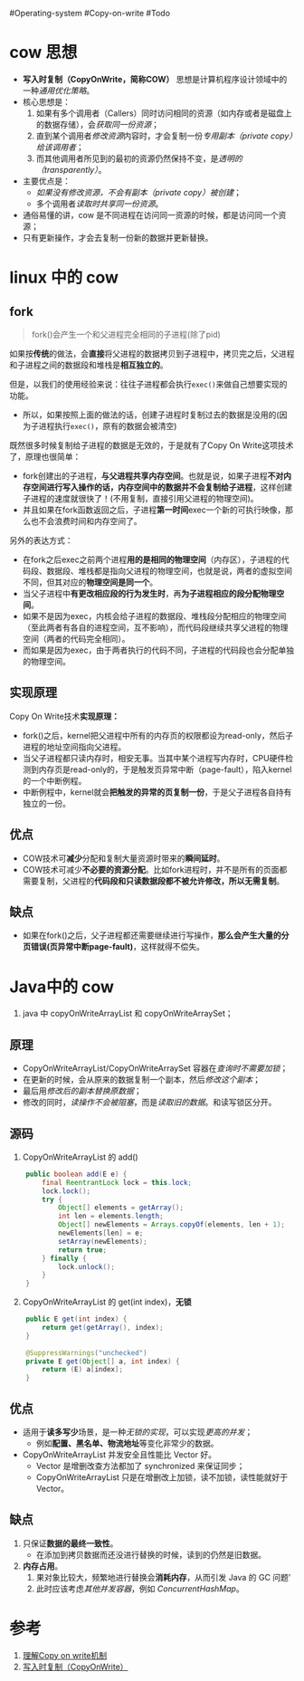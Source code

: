#Operating-system #Copy-on-write #Todo 

# cow 思想
 - **写入时复制（CopyOnWrite，简称COW）** 思想是计算机程序设计领域中的一种*通用优化策略*。
 - 核心思想是：
	 1. 如果有多个调用者（Callers）同时访问相同的资源（如内存或者是磁盘上的数据存储），会*获取同一份资源*；
	 2. 直到某个调用者*修改资源*内容时，才会复制一份*专用副本（private copy）给该调用者*；
	 3. 而其他调用者所见到的最初的资源仍然保持不变，是*透明的（transparently）*。
- 主要优点是：
	- *如果没有修改资源，不会有副本（private copy）被创建*；
	- 多个调用者*读取时共享同一份资源*。
- 通俗易懂的讲，cow 是不同进程在访问同一资源的时候，都是访问同一个资源；
- 只有更新操作，才会去复制一份新的数据并更新替换。

# linux 中的 cow
## fork
> fork()会产生一个和父进程完全相同的子进程(除了pid)

如果按**传统**的做法，会**直接**将父进程的数据拷贝到子进程中，拷贝完之后，父进程和子进程之间的数据段和堆栈是**相互独立的**。

但是，以我们的使用经验来说：往往子进程都会执行`exec()`来做自己想要实现的功能。

-   所以，如果按照上面的做法的话，创建子进程时复制过去的数据是没用的(因为子进程执行`exec()`，原有的数据会被清空)

既然很多时候复制给子进程的数据是无效的，于是就有了Copy On Write这项技术了，原理也很简单：

-   fork创建出的子进程，**与父进程共享内存空间**。也就是说，如果子进程**不对内存空间进行写入操作的话，内存空间中的数据并不会复制给子进程**，这样创建子进程的速度就很快了！(不用复制，直接引用父进程的物理空间)。
-   并且如果在fork函数返回之后，子进程**第一时间**exec一个新的可执行映像，那么也不会浪费时间和内存空间了。

另外的表达方式：

- 在fork之后exec之前两个进程**用的是相同的物理空间**（内存区），子进程的代码段、数据段、堆栈都是指向父进程的物理空间，也就是说，两者的虚拟空间不同，但其对应的**物理空间是同一个**。
-  当父子进程中**有更改相应段的行为发生时**，再**为子进程相应的段分配物理空间**。
- 如果不是因为exec，内核会给子进程的数据段、堆栈段分配相应的物理空间（至此两者有各自的进程空间，互不影响），而代码段继续共享父进程的物理空间（两者的代码完全相同）。
- 而如果是因为exec，由于两者执行的代码不同，子进程的代码段也会分配单独的物理空间。

## 实现原理
Copy On Write技术**实现原理：**
- fork()之后，kernel把父进程中所有的内存页的权限都设为read-only，然后子进程的地址空间指向父进程。
- 当父子进程都只读内存时，相安无事。当其中某个进程写内存时，CPU硬件检测到内存页是read-only的，于是触发页异常中断（page-fault），陷入kernel的一个中断例程。
- 中断例程中，kernel就会**把触发的异常的页复制一份**，于是父子进程各自持有独立的一份。

## 优点
-   COW技术可**减少**分配和复制大量资源时带来的**瞬间延时**。
-   COW技术可减少**不必要的资源分配**。比如fork进程时，并不是所有的页面都需要复制，父进程的**代码段和只读数据段都不被允许修改，所以无需复制**。

## 缺点
-   如果在fork()之后，父子进程都还需要继续进行写操作，**那么会产生大量的分页错误(页异常中断page-fault)**，这样就得不偿失。


# Java中的 cow
1. java 中 copyOnWriteArrayList 和 copyOnWriteArraySet；

## 原理
- CopyOnWriteArrayList/CopyOnWriteArraySet 容器在*查询时不需要加锁*；
- 在更新的时候，会从原来的数据复制一个副本，然后*修改这个副本*；
- 最后用*修改后的副本替换原数据*；
- 修改的同时，*读操作不会被阻塞*，而是*读取旧的数据*。和读写锁区分开。

## 源码
1. CopyOnWriteArrayList 的 add()
 
```java
    public boolean add(E e) {
        final ReentrantLock lock = this.lock;
        lock.lock();
        try {
            Object[] elements = getArray();
            int len = elements.length;
            Object[] newElements = Arrays.copyOf(elements, len + 1);
            newElements[len] = e;
            setArray(newElements);
            return true;
        } finally {
            lock.unlock();
        }
    }
```

2. CopyOnWriteArrayList 的 get(int index)，**无锁**
```java
    public E get(int index) {
        return get(getArray(), index);
    }
    
    @SuppressWarnings("unchecked")
    private E get(Object[] a, int index) {
        return (E) a[index];
    }    

```

## 优点
- 适用于**读多写少**场景，是一种*无锁的实现*，可以实现*更高的并发*；
	- 例如**配置、黑名单、物流地址**等变化非常少的数据。
- CopyOnWriteArrayList 并发安全且性能比 Vector 好。
	- Vector 是增删改查方法都加了 synchronized 来保证同步；
	- CopyOnWriteArrayList 只是在增删改上加锁，读不加锁，读性能就好于 Vector。

## 缺点
1. 只保证**数据的最终一致性**。
	- 在添加到拷贝数据而还没进行替换的时候，读到的仍然是旧数据。
2. **内存占用**。
	1. 果对象比较大，频繁地进行替换会**消耗内存**，从而引发 Java 的 GC 问题’
	2. 此时应该考虑*其他并发容器*，例如 *ConcurrentHashMap*。

# 参考
1. [理解Copy on write机制](https://www.jianshu.com/p/2d30dce24bdb)
2. [写入时复制（CopyOnWrite）](https://www.cnblogs.com/jmcui/p/12377081.html)
